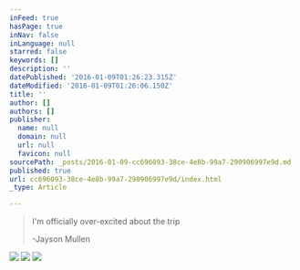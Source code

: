 ```yaml
---
inFeed: true
hasPage: true
inNav: false
inLanguage: null
starred: false
keywords: []
description: ''
datePublished: '2016-01-09T01:26:23.315Z'
dateModified: '2016-01-09T01:26:06.150Z'
title: ''
author: []
authors: []
publisher:
  name: null
  domain: null
  url: null
  favicon: null
sourcePath: _posts/2016-01-09-cc696093-38ce-4e8b-99a7-290906997e9d.md
published: true
url: cc696093-38ce-4e8b-99a7-290906997e9d/index.html
_type: Article

---
```

> I'm officially over-excited about the trip
> 
> -Jayson Mullen

![](https://the-grid-user-content.s3-us-west-2.amazonaws.com/5c44d7f9-6d9b-44f4-bdb9-f939bde84e38.png)
![](https://the-grid-user-content.s3-us-west-2.amazonaws.com/7412ccac-6775-40f2-9b48-48f730f6278d.png)
![](https://the-grid-user-content.s3-us-west-2.amazonaws.com/da1a5862-ebd1-4754-950f-42ddff267aba.png)
